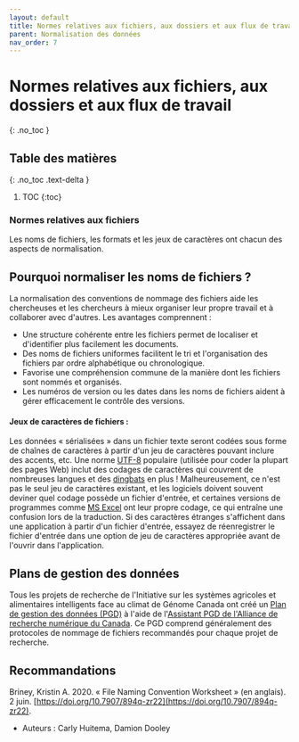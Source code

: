```yaml
---
layout: default
title: Normes relatives aux fichiers, aux dossiers et aux flux de travail
parent: Normalisation des données
nav_order: 7
---
```


# Normes relatives aux fichiers, aux dossiers et aux flux de travail
{: .no_toc }

## Table des matières
{: .no_toc .text-delta }

1. TOC
{:toc}

### Normes relatives aux fichiers

Les noms de fichiers, les formats et les jeux de caractères ont chacun des aspects de normalisation.

## Pourquoi normaliser les noms de fichiers ?

La normalisation des conventions de nommage des fichiers aide les chercheuses et les chercheurs à mieux organiser leur propre travail et à collaborer avec d'autres.
Les avantages comprennent :
* Une structure cohérente entre les fichiers permet de localiser et d'identifier plus facilement les documents.
* Des noms de fichiers uniformes facilitent le tri et l'organisation des fichiers par ordre alphabétique ou chronologique.
* Favorise une compréhension commune de la manière dont les fichiers sont nommés et organisés.
* Les numéros de version ou les dates dans les noms de fichiers aident à gérer efficacement le contrôle des versions.

#### Jeux de caractères de fichiers :
Les données « sérialisées » dans un fichier texte seront codées sous forme de chaînes de caractères à partir d'un jeu de caractères pouvant inclure des accents, etc. Une norme [UTF-8](https://en.wikipedia.org/wiki/UTF-8) populaire (utilisée pour coder la plupart des pages Web) inclut des codages de caractères qui couvrent de nombreuses langues et des [dingbats](https://en.wikipedia.org/wiki/Dingbat) en plus ! Malheureusement, ce n'est pas le seul jeu de caractères existant, et les logiciels doivent souvent deviner quel codage possède un fichier d'entrée, et certaines versions de programmes comme [MS Excel](https://support.guidebook.com/hc/en-us/articles/360016372414) ont leur propre codage, ce qui entraîne une confusion lors de la traduction. Si des caractères étranges s'affichent dans une application à partir d'un fichier d'entrée, essayez de réenregistrer le fichier d'entrée dans une option de jeu de caractères appropriée avant de l'ouvrir dans l'application.

## Plans de gestion des données

Tous les projets de recherche de l'Initiative sur les systèmes agricoles et alimentaires intelligents face au climat de Génome Canada ont créé un [Plan de gestion des données (PGD)](../datamanagementplan.md) à l'aide de l'[Assistant PGD de l'Alliance de recherche numérique du Canada](https://dmp-pgd.ca/). Ce PGD comprend généralement des protocoles de nommage de fichiers recommandés pour chaque projet de recherche.

## Recommandations

Briney, Kristin A. 2020. « File Naming Convention Worksheet » (en anglais). 2 juin. [https://doi.org/10.7907/894q-zr22](https://doi.org/10.7907/894q-zr22).

- Auteurs : Carly Huitema, Damion Dooley
